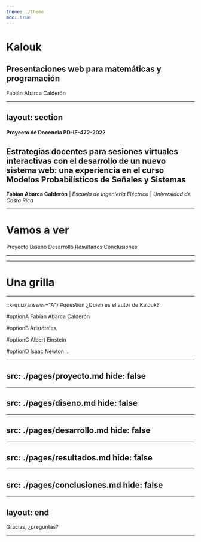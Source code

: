 ```yaml
---
theme: ./theme
mdc: true
---
```


# Kalouk

## Presentaciones web para matemáticas y programación

Fabián Abarca Calderón

---
layout: section
---

#### Proyecto de Docencia PD-IE-472-2022

## Estrategias docentes para sesiones virtuales interactivas con el desarrollo de un nuevo sistema web: una experiencia en el curso Modelos Probabilísticos de Señales y Sistemas

**Fabián Abarca Calderón** | 
*Escuela de Ingeniería Eléctrica* |
*Universidad de Costa Rica*

---

# Vamos a ver

<KCardGrid :cols="2">
    <KCard>Proyecto</KCard>
    <KCard>Diseño</KCard>
    <KCard>Desarrollo</KCard>
    <KCard>Resultados</KCard>
    <KCard>Conclusiones</KCard>
</KCardGrid>

---

<KQuizAPI quizCode="quiz_001" />

---

# Una grilla

<KButton />

---

::k-quiz{answer="A"}
#question
¿Quién es el autor de Kalouk?

#optionA
Fabián Abarca Calderón

#optionB
Aristóteles

#optionC
Albert Einstein

#optionD
Isaac Newton
::

---
src: ./pages/proyecto.md
hide: false
---

---
src: ./pages/diseno.md
hide: false
---

---
src: ./pages/desarrollo.md
hide: false
---

---
src: ./pages/resultados.md
hide: false
---

---
src: ./pages/conclusiones.md
hide: false
---

---
layout: end
---

Gracias, ¿preguntas?

---

